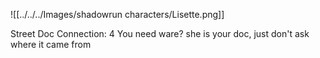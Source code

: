 
![[../../../Images/shadowrun characters/Lisette.png]]

Street Doc
Connection: 4
You need ware? she is your doc, just don't ask where it came from